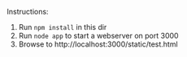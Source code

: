 Instructions:

1. Run ```npm install``` in this dir
2. Run ```node app``` to start a webserver on port 3000
3. Browse to http://localhost:3000/static/test.html

